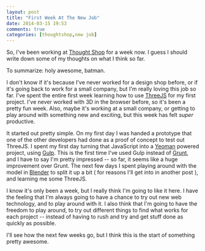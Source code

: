 ```yaml
---
layout: post
title: "First Week At The New Job"
date: 2014-03-15 19:53
comments: true
categories: [thoughtshop,new job]
---
```

So, I've been working at [Thought Shop](1) for a week now. I guess I should write down some of my thoughts on what I think so far.

To summarize: holy awesome, batman.

I don't know if it's because I've never worked for a design shop before, or if it's going back to work for a small company, but I'm really loving this job so far. I've spent the entire first week learning how to use [ThreeJS](2) for my first project. I've never worked with 3D in the browser before, so it's been a pretty fun week. Also, maybe it's working at a small company, or getting to play around with something new and exciting, but this week has felt _super_ productive.

It started out pretty simple. On my first day I was handed a prototype that one of the other developers had done as a proof of concept to test out ThreeJS. I spent my first day turning that JavaScript into a [Yeoman](3) powered project, using [Gulp](4). This is the first time I've used Gulp instead of [Grunt](5), and I have to say I'm pretty impressed -- so far, it seems like a huge improvement over Grunt. The next few days I spent playing around with the model in [Blender](6) to split it up a bit ( for reasons I'll get into in another post ), and learning me some ThreeJS.

I know it's only been a week, but I really think I'm going to like it here. I have the feeling that I'm always going to have a chance to try out new web technology, and to play around with it. I also think that I'm going to have the freedom to play around, to try out different things to find what works for each project -- instead of having to rush and try and get stuff done as quickly as possible.

I'll see how the next few weeks go, but I think this is the start of something pretty awesome.

[1]:http://www.thoughtshop.com//#start-up
[2]:http://threejs.org/
[3]:http://yeoman.io/
[4]:http://gulpjs.com/
[5]:http://gruntjs.com/
[6]:http://www.blender.org/
